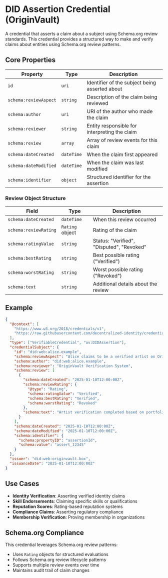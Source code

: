 # DID Assertion Credential (OriginVault)

A credential that asserts a claim about a subject using Schema.org review standards. This credential provides a structured way to make and verify claims about entities using Schema.org review patterns.

## Core Properties

| Property | Type | Description |
|----------|------|-------------|
| `id` | `uri` | Identifier of the subject being asserted about |
| `schema:reviewAspect` | `string` | Description of the claim being reviewed |
| `schema:author` | `uri` | URI of the author who made the claim |
| `schema:reviewer` | `string` | Entity responsible for interpreting the claim |
| `schema:review` | `array` | Array of review events for this claim |
| `schema:dateCreated` | `dateTime` | When the claim first appeared |
| `schema:dateModified` | `dateTime` | When the claim was last modified |
| `schema:identifier` | `object` | Structured identifier for the assertion |

### Review Object Structure
| Field | Type | Description |
|-------|------|-------------|
| `schema:dateCreated` | `dateTime` | When this review occurred |
| `schema:reviewRating` | `Rating` object | Rating of the claim |
| `schema:ratingValue` | `string` | Status: "Verified", "Disputed", "Revoked" |
| `schema:bestRating` | `string` | Best possible rating ("Verified") |
| `schema:worstRating` | `string` | Worst possible rating ("Revoked") |
| `schema:text` | `string` | Additional details about the review |

## Example

```json
{
  "@context": [
    "https://www.w3.org/2018/credentials/v1",
    "https://raw.githubusercontent.com/decentralized-identity/credential-schemas/main/community-schemas/OriginVault/draft-schemas/did-assertion/context.json"
  ],
  "type": ["VerifiableCredential", "ov:DIDAssertion"],
  "credentialSubject": {
    "id": "did:web:alice.example",
    "schema:reviewAspect": "Alice claims to be a verified artist on OriginVault",
    "schema:author": "did:web:alice.example",
    "schema:reviewer": "OriginVault Verification System",
    "schema:review": [
      {
        "schema:dateCreated": "2025-01-10T12:00:00Z",
        "schema:reviewRating": {
          "@type": "Rating",
          "schema:ratingValue": "Verified",
          "schema:bestRating": "Verified",
          "schema:worstRating": "Revoked"
        },
        "schema:text": "Artist verification completed based on portfolio review and community feedback."
      }
    ],
    "schema:dateCreated": "2025-01-10T12:00:00Z",
    "schema:dateModified": "2025-01-10T12:00:00Z",
    "schema:identifier": {
      "schema:propertyID": "assertionId",
      "schema:value": "assert_12345"
    }
  },
  "issuer": "did:web:originvault.box",
  "issuanceDate": "2025-01-10T12:00:00Z"
}
```

## Use Cases

- **Identity Verification**: Asserting verified identity claims
- **Skill Endorsements**: Claiming specific skills or qualifications
- **Reputation Scores**: Rating-based reputation systems
- **Compliance Claims**: Asserting regulatory compliance
- **Membership Verification**: Proving membership in organizations

## Schema.org Compliance

This credential leverages Schema.org review patterns:
- Uses `Rating` objects for structured evaluations
- Follows Schema.org review lifecycle patterns
- Supports multiple review events over time
- Maintains audit trail of claim changes 